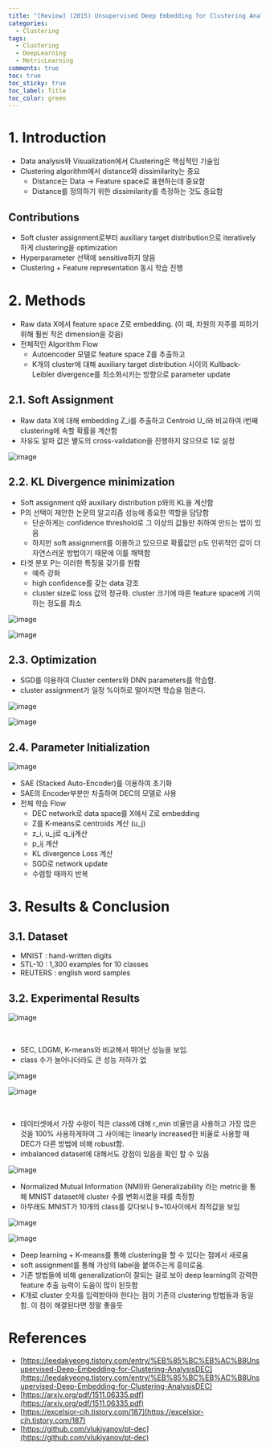 ```yaml
---
title: "[Review] (2015) Unsupervised Deep Embedding for Clustering Analysis"
categories:
  - Clustering
tags:
  - Clustering
  - DeepLearning
  - MetricLearning
comments: true
toc: true
toc_sticky: true
toc_label: Title
toc_color: green
---
```


# 1. Introduction

- Data analysis와 Visualization에서 Clustering은 핵심적인 기술임
- Clustering algorithm에서 distance와 dissimilarity는 중요
    - Distance는 Data -> Feature space로 표현하는데 중요함
    - Distance를 정의하기 위한 dissimilarity를 측정하는 것도 중요함

## Contributions

- Soft cluster assignment로부터 auxiliary target distribution으로 iteratively하게 clustering을 optimization
- Hyperparameter 선택에 sensitive하지 않음
- Clustering + Feature representation 동시 학습 진행

# 2. Methods

- Raw data X에서 feature space Z로 embedding. (이 때, 차원의 저주를 피하기 위해 훨씬 작은 dimension을 갖음)
- 전체적인 Algorithm Flow
    - Autoencoder 모델로 feature space Z를 추출하고
    - K개의 cluster에 대해 auxiliary target distribution 사이의 Kullback-Leibler divergence를 최소화시키는 방향으로 parameter update

## 2.1. Soft Assignment

- Raw data X에 대해 embedding Z_i를 추출하고 Centroid U_i와 비교하여 i번째 clustering에 속할 확률을 계산함
- 자유도 알파 값은 별도의 cross-validation을 진행하지 않으므로 1로 설정

![image](/assets/imgs/2015-deep-embedding-clustering/00.png)

## 2.2. KL Divergence minimization

- Soft assignment q와 auxiliary distribution p와의 KL을 계산함
- P의 선택이 제안한 논문의 알고리즘 성능에 중요한 역할을 담당함
    - 단순하게는 confidence threshold로 그 이상의 값들만 취하여 만드는 법이 있음
    - 하지만 soft assignment를 이용하고 있으므로 확률값인 p도 인위적인 값이 더 자연스러운 방법이기 때문에 이를 채택함
- 타겟 분포 P는 이러한 특징을 갖기를 원함
    - 예측 강화
    - high confidence를 갖는 data 강조
    - cluster size로 loss 값의 정규화. cluster 크기에 따른 feature space에 기여하는 정도를 최소
    

![image](/assets/imgs/2015-deep-embedding-clustering/01.png)

![image](/assets/imgs/2015-deep-embedding-clustering/02.png)

## 2.3. Optimization

- SGD를 이용하여 Cluster centers와 DNN parameters를 학습함.
- cluster assignment가 일정 %이하로 떨어지면 학습을 멈춘다.

![image](/assets/imgs/2015-deep-embedding-clustering/03.png)

![image](/assets/imgs/2015-deep-embedding-clustering/04.png)

## 2.4. Parameter Initialization

![image](/assets/imgs/2015-deep-embedding-clustering/05.png)
‌

- SAE (Stacked Auto-Encoder)를 이용하여 초기화
- SAE의 Encoder부분만 차출하여 DEC의 모델로 사용
- 전체 학습 Flow
    - DEC network로 data space를 X에서 Z로 embedding
    - Z를 K-means로 centroids 계산 (u_j)
    - z_i, u_j로 q_ij계산
    - p_ij 계산
    - KL divergence Loss 계산
    - SGD로 network update
    - 수렴할 때까지 반복

# 3. Results & Conclusion

## 3.1. Dataset

- MNIST : hand-written digits
- STL-10 : 1,300 examples for 10 classes
- REUTERS : english word samples

## 3.2. Experimental Results

![image](/assets/imgs/2015-deep-embedding-clustering/06.png)

‌

- SEC, LDGMI, K-means와 비교해서 뛰어난 성능을 보임.
- class 수가 늘어나더라도 큰 성능 저하가 없

![image](/assets/imgs/2015-deep-embedding-clustering/07.png)

![image](/assets/imgs/2015-deep-embedding-clustering/08.png)

‌

- 데이터셋에서 가장 수량이 적은 class에 대해 r_min 비율만큼 사용하고 가장 많은 것을 100% 사용하게하여 그 사이에는 linearly increased한 비율로 사용할 때 DEC가 다른 방법에 비해 robust함.
- imbalanced dataset에 대해서도 강점이 있음을 확인 할 수 있음

![image](/assets/imgs/2015-deep-embedding-clustering/09.png)


- Normalized Mutual Information (NMI)와 Generalizability 라는 metric을 통해 MNIST dataset에 cluster 수를 변화시켰을 때를 측정함
- 아무래도 MNIST가 10개의 class를 갖다보니 9~10사이에서 최적값을 보임

![image](/assets/imgs/2015-deep-embedding-clustering/10.png)

![image](/assets/imgs/2015-deep-embedding-clustering/11.png)

- Deep learning + K-means를 통해 clustering을 할 수 있다는 점에서 새로움
- soft assignment를 통해 가상의 label을 붙여주는게 흥미로움.
- 기존 방법들에 비해 generalization이 잘되는 걸로 보아 deep learning의 강력한 feature 추출 능력이 도움이 많이 된듯함
- K개로 cluster 숫자를 입력받아야 한다는 점이 기존의 clustering 방법들과 동일함. 이 점이 해결된다면 정말 좋을듯

# References

- [https://leedakyeong.tistory.com/entry/%EB%85%BC%EB%AC%B8Unsupervised-Deep-Embedding-for-Clustering-AnalysisDEC](https://leedakyeong.tistory.com/entry/%EB%85%BC%EB%AC%B8Unsupervised-Deep-Embedding-for-Clustering-AnalysisDEC)
- [https://arxiv.org/pdf/1511.06335.pdf](https://arxiv.org/pdf/1511.06335.pdf)
- [https://excelsior-cjh.tistory.com/187](https://excelsior-cjh.tistory.com/187)
- [https://github.com/vlukiyanov/pt-dec](https://github.com/vlukiyanov/pt-dec)